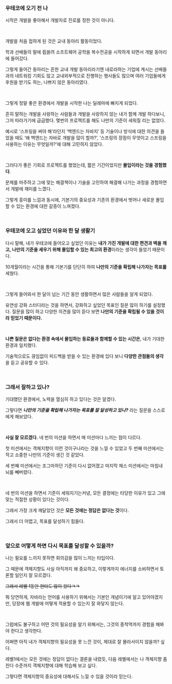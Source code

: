 ### 우테코에 오기 전 나

시작은 개발을 좋아해서 개발자로 진로를 정한 것이 아니다.

<br>

개발을 처음 접하게 된 것은 교내 동아리 활동이었다.

학과 선배들의 말에 휩쓸려 소프트웨어 공학을 복수전공을 시작하게 되면서 개발 동아리에 들어갔다.

그렇게 들어간 동아리는 흔한 교내 개발 동아리라기엔 내로라하는 기업에 계시는 선배들과의 네트워킹 기회도 많고  교내외부적으로 진행하는 행사들도 많으며 여러 기업들에게 후원을 받기도 하는, 나쁘지 않은 동아리였다.

<br>

그렇게 정말 좋은 환경에서 개발을 시작한 나는 딜레마에 빠지게 되었다.

흔히 말하는 개발을 사랑하는 사람들과 개발을 사랑하지 않는 내가 함께 개발 하다보니, 그저 따라가기에 급급했다. 몇번의 프로젝트를 해도 나만의 기준이 세워질 리는 없었다.

예시로 ‘스프링을 써야 해’라던지 ‘백엔드는 자바지’ 등 기술이나 방식에 대한 의견을 들었을 때도 ‘왜 백엔드는 자바로 개발을 많이 할까?’, ‘스프링의 장점이 무엇이고 스프링을 사용하는 이유는 무엇일까?’에 대해 고민하지 않았다.

<br>

그러다가 좋은 기회로 프로젝트를 했었는데, 짧은 기간이었지만 **몰입이라는 것을 경험했다**.

문제를 마주하고 그에 맞는 해결책이나 기술을 고민하여 해결해 나가는 과정을 경험하면서 개발에 재미를 느꼈다.

그렇게 흥미를 느낌과 동시에, 기본기의 중요성과 기존의 환경에서 벗어나 새로운 몰입할 수 있는 환경에 대한 갈증이 느껴졌다.

<br>

### 우테코에 오고 싶었던 이유와 한 달 생활기

다시 말해, 내가 우테코에 들어오고 싶었던 이유는 **내가 가진 개발에 대한 편견과 벽을 깨고, 나만의 기준을 세우기 위해 몰입할 수 있는  최고의 환경**이라는 생각이 들었기 때문이다.

10개월이라는 시간을 통해 기본기를 단단히 하여 **나만의 기준을 확립해 나가자는 목표를** 세웠다.

<br>

그렇게 들어와서 한 달이 넘는 기간 동안 생활하면서 많은 사람들을 알게 되었다.

유연성 강화 스터디라는 것을 하면서, 강화하고 싶었던 목표인 질문 많이 하기를 설정했다. 질문을 많이 하고 다양한 의견을 많이 듣다 보면 **나만의 기준을 확립될 수 있을 것이라 믿었기 때문이다.**

<br>

**나쁜 질문은 없다는 환경 속에서 몰입하는 동료들과 함께할 수 있는 시간은**, 내가 기대한 환경과 일치했다.

기술적으로도 끊임없이 피드백을 받을 수 있는 환경에 있다 보니 **다양한 관점들의 생각**을 듣고 공유할 수 있다.

<br>

### 그래서 잘하고 있나?

기대했던 환경에서, 노력을 열심히 하고 있다는 것은 알겠다.

그렇다면 ***나만의 기준을 확립해 나가자는 목표를 잘 달성하고 있나?*** 라는 질문을 스스로에게 해보았다.

<br>

**사실 잘 모르겠다.**
네 번의 미션을 하면서 매 미션마다 느끼는 점이 다르다.

첫 미션에서는 객체지향이 이런 것이구나라는 것을 느낄 수 있었고 두 번째 미션에서는 작고 소중한 나만의 기준이 생긴 것 같았다.

세 번째 미션에서는 조그마하던 기준이 다시 없어졌고 마지막 체스 미션에서는 마침내 뇌를 빼버렸다.

<br>

네 번의 미션을 하면서 기준이 세워지기는커녕, 모든 결정에는 타당한 이유가 있고 그에 맞는 적절한 상황이 있다는 것이다.

그래서 가장 크게 깨달았던 것은 **모든 것에는 정답은 없다는 것**이다.

그래서 더 어렵고, 목표를 달성하기 힘들다.

<br>

### 앞으로 어떻게 하면 다시 목표를 달성할 수 있을까?

나는 필요를 느끼지 못하면 회의감을 많이 느끼는 타입이다.

그 때문에 객체지향도 사실 아직까지 왜 중요하고, 이렇게까지 에너지를 소비하면서 토론할 일인지 잘 모르겠다.

~~그래서 레벨 1동안 현타도 많이 왔다ㅋㅋ~~

뭐 당연하게, 자바라는 언어를 사용하기 위해서는 기본인 개념이기에 알고 있어야겠지만, 당장에 웹 개발에 어떻게 적용할 수 있는지 잘 와닿지 않는다.

<br>

그럼에도 불구하고 어떤 것의 필요성을 알기 위해서는, 그것의 종착역까지 경험을 해봐야 한다고 생각한다.

어쩌면 아직 내가 객체지향의 필요성을 못 느낀 것이, 제대로 잘 몰라서이지 않을까? 싶다.

레벨1에서는 모든 것에는 정답이 없다는 결론을 내렸듯, 다음 레벨에서는 나 객체지향 좀 친다 수준까지 객체지향에 대해 학습해 보고 싶다.

그렇다면 객체지향의 중요성에 대해서도 느낄 수 있을 것이라 믿는다.
